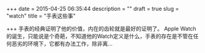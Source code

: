 +++
date = 2015-04-25 06:35:44 
description = ""
draft = true
slug = "watch"
title = "手表这些事"

+++
手表的经典证明了他的价值，内在的齿轮就是最好的证明了。 Apple Watch的诞生，只能说是个奇葩，不知道他的Watch定义是什么，手表的存在是不管在任何恶劣的环境下，它都有办法工作，除非离...